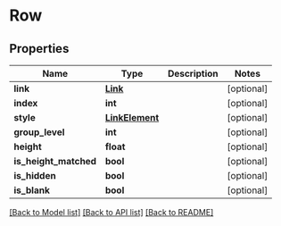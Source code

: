 # Row

## Properties
Name | Type | Description | Notes
------------ | ------------- | ------------- | -------------
**link** | [**Link**](Link.md) |  | [optional] 
**index** | **int** |  | [optional] 
**style** | [**LinkElement**](LinkElement.md) |  | [optional] 
**group_level** | **int** |  | [optional] 
**height** | **float** |  | [optional] 
**is_height_matched** | **bool** |  | [optional] 
**is_hidden** | **bool** |  | [optional] 
**is_blank** | **bool** |  | [optional] 

[[Back to Model list]](../README.md#documentation-for-models) [[Back to API list]](../README.md#documentation-for-api-endpoints) [[Back to README]](../README.md)


